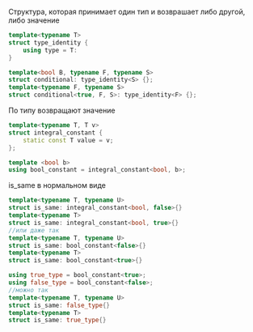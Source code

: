 Структура, которая принимает один тип и возврашает либо другой, либо значение
```C++
template<typename T>
struct type_identity {
	using type = T:
}

template<bool B, typename F, typename S>
struct conditional: type_identity<S> {};
template<typename F, typename S>
struct conditional<true, F, S>: type_identity<F> {};
```

По типу возвращают значение
```C++
template<typename T, T v>
struct integral_constant {
	static const T value = v;
};

template <bool b>
using bool_constant = integral_constant<bool, b>;
```

is_same в нормальном виде
```C++
template<typename T, typename U>
struct is_same: integral_constant<bool, false>{}
template<typename T>
struct is_same: integral_constant<bool, true>{}
//или даже так
template<typename T, typename U>
struct is_same: bool_constant<false>{}
template<typename T>
struct is_same: bool_constant<true>{}

using true_type = bool_constant<true>;
using false_type = bool_constant<false>;
//можно так
template<typename T, typename U>
struct is_same: false_type{}
template<typename T>
struct is_same: true_type{}
```